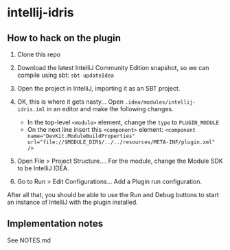 # intellij-idris

## How to hack on the plugin

1. Clone this repo

2. Download the latest IntelliJ Community Edition snapshot, so we can compile using sbt: `sbt updateIdea`

3. Open the project in IntelliJ, importing it as an SBT project.

4. OK, this is where it gets nasty... Open `.idea/modules/intellij-idris.iml` in an editor and make the following changes.
   * In the top-level `<module>` element, change the `type` to `PLUGIN_MODULE`
   * On the next line insert this `<component>` element: `<component name="DevKit.ModuleBuildProperties" url="file://$MODULE_DIR$/../../resources/META-INF/plugin.xml" />`

5. Open File > Project Structure.... For the module, change the Module SDK to be IntelliJ IDEA.

6. Go to Run > Edit Configurations... Add a Plugin run configuration.

After all that, you should be able to use the Run and Debug buttons to start an instance of IntelliJ with the plugin installed.

## Implementation notes

See NOTES.md
